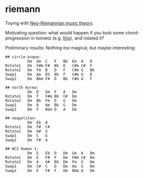 # riemann

Toying with [Neo-Riemannian music theory](https://en.wikipedia.org/wiki/Neo-Riemannian_theory).

Motivating question: what would happen if you took some chord-progression in tonnetz (e.g.
[this](https://www.youtube.com/watch?v=NQ7LkWCzKxI)), and rotated it?

Preliminary results: Nothing *too* magical, but maybe interesting:

```
## circle-esque:
          Dm  Gm  C   F   Bb  Em  A   D
Rotate1   Dm  F#m F#  Bb  D   C#m C#  F
Rotate2   Dm  Fm  B   D   F   C#m G   Bb
Swap1     Dm  Am  Eb  Bb  F   C#m G   D
Swap2     Dm  Bbm F#  D   Bb  C#m A   F

## north korea:
          Dm  D   Gm  F   A   Dm
Rotate1   Dm  F   F#m Bb  C#  Dm
Rotate2   Dm  Bb  Fm  D   G   Dm
Swap1     Dm  D   Am  Bb  G   Dm
Swap2     Dm  F   Bbm D   A   Dm

## neapolitan:
          Dm  Eb  A
Rotate1   Dm  F#  C#
Rotate2   Dm  G#  G
Swap1     Dm  C   G
Swap2     Dm  F#  A

## WC2 Human 1:
          Dm  E   Eb  D   Dm  Gm  A   Dm
Rotate1   Dm  E   F#  F   Dm  F#m C#  Dm
Rotate2   Dm  A   G#  Bb  Dm  Fm  G   Dm
Swap1     Dm  C#  C   D   Dm  Am  G   Dm
Swap2     Dm  E   F#  F   Dm  Bbm A   Dm
```
